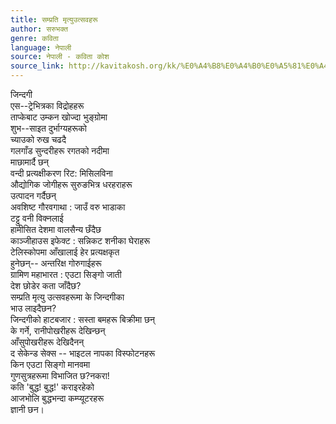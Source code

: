 ```yaml
---
title: सम्प्रति मृत्युउत्सवहरू
author: सरुभक्त
genre: कविता
language: नेपाली
source: नेपाली - कविता कोश
source_link: http://kavitakosh.org/kk/%E0%A4%B8%E0%A4%B0%E0%A5%81%E0%A4%AD%E0%A4%95%E0%A5%8D%E0%A4%A4
---
```


जिन्दगी  
एस--ट्रेभित्रका विद्रोहहरू  
ताप्केबाट उम्कन खोज्दा भुङ्ग्रोमा  
शुभ--साइत दुर्भाग्यहरूको  
च्याउको रुख चढदै  
गलगाँड सुन्दरीहरू रगतको नदीमा  
माछामार्दै छन्  
वन्दी प्रत्यक्षीकरण रिट: मिसिलविना  
औद्योगिक जोगीहरू सुरुङभित्र धरहराहरू  
उत्पादन गर्दैछन्  
अवशिष्ट गौरवगाथा : जाउँ वरु भाडाका  
टट्टु वनी विक्नलाई  
हामीसित देशमा वालसैन्य छँदैछ  
काञ्जीहाउस इफेक्ट : सन्निकट शनीका घेराहरू  
टेलिस्कोपमा आँखालाई हेर प्रत्यक्षकृत  
हुनेछन्-- अन्तरिक्ष गोरुगाईहरू  
ग्रामिण महाभारत : एउटा सिङ्गो जाती  
देश छोडेर कता जाँदैछ?  
सम्प्रति मृत्यु उत्सवहरूमा के जिन्दगीका  
भाउ लाइदैछन?  
जिन्दगीको हाटबजार : सस्ता बमहरू बिक्रीमा छन्  
के गर्ने, रानीपोखरीहरू देखिन्छन्  
आँसुपोखरीहरू देखिदैनन्  
द सेकेन्ड सेक्स -- भाइटल नापका विस्फोटनहरू  
किन एउटा सिङ्गो मानवमा  
गुणसुत्रहरूमा विभाजित छ?नकरा!  
कति 'बुद्ध! बुद्ध!' कराइरहेको  
आजभोलि बुद्धभन्दा कम्प्यूटरहरू  
ज्ञानी छन।
